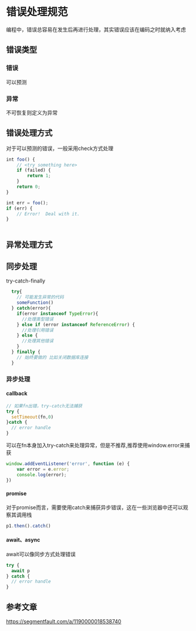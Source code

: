 # 错误处理规范

编程中，错误总容易在发生后再进行处理，其实错误应该在编码之时就纳入考虑

## 错误类型

### 错误

可以预测

### 异常

不可恢复则定义为异常

## 错误处理方式

对于可以预测的错误，一般采用check方式处理

```js
int foo() {
    // <try something here>
    if (failed) {
        return 1;
    }
    return 0;
}

int err = foo();
if (err) {
    // Error!  Deal with it.
}
 
```

##  异常处理方式

## 同步处理

try-catch-finally
```js
  try{
    // 可能发生异常的代码
    someFunction()
  } catch(error){
    if(error instanceof TypeError){
      //处理类型错误
    } else if (error instanceof ReferenceError) {
      //处理引用错误
    } else {
      //处理其他错误
    }
  } finally {
    // 始终要做的 比如关闭数据库连接
  }
```

### 异步处理


#### callback

```js
// 如果fn出错，try-catch无法捕获
try {
  setTimeout(fn,0)
}catch {
  // error handle
}
```

可以在fn本身加入try-catch来处理异常，但是不推荐,推荐使用window.error来捕获

```js
window.addEventListener('error', function (e) {
    var error = e.error;
    console.log(error);
})
```

#### promise

对于promise而言，需要使用catch来捕获异步错误，这在一些浏览器中还可以观察其调用栈

```js
p1.then().catch()
```

#### await、async

await可以像同步方式处理错误

```js
try {
  await p 
} catch {
  // error handle
}
```


## 参考文章

https://segmentfault.com/a/1190000018538740



